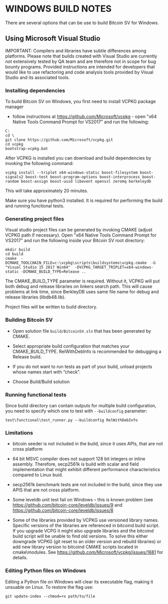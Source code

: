 WINDOWS BUILD NOTES
===================

There are several options that can be use to build Bitcoin SV for Windows.

Using Microsoft Visual Studio
-----------------------------

IMPORTANT: Compilers and libraries have subtle differences among platforms.
Please note that builds created with Visual Studio are currently not extensively
tested by QA team and are therefore not in scope for bug bounty programs.
Provided instructions are intended for developers that would like to use
refactoring and code analysis tools provided by Visual Studio and its associated
tools.

### Installing dependencies

To build Bitcoin SV on Windows, you first need to install VCPKG package manager
- follow instructions at https://github.com/Microsoft/vcpkg - open "x64 Native
Tools Command Prompt for VS2017" and run the following:

```
C:
cd \
git clone https://github.com/Microsoft/vcpkg.git 
cd vcpkg
bootstrap-vcpkg.bat
```

After VCPKG is installed you can download and build dependencies by invoking the
following command:

```
vcpkg install --triplet x64-windows-static boost-filesystem boost-signals2 boost-test boost-program-options boost-interprocess boost-random boost-assign boost-uuid libevent openssl zeromq berkeleydb
```


This will take approximately 20 minutes. 


Make sure you have python3 installed. It is required for performing the build and running functional tests.


### Generating project files

Visual studio project files can be generated by invoking CMAKE (adjust VCPKG
path if necessary). Open "x64 Native Tools Command Prompt for VS2017" and run
the following inside your Bitcoin SV root directory:

```
mkdir build
cd build
cmake  -DCMAKE_TOOLCHAIN_FILE=c:\vcpkg\scripts\buildsystems\vcpkg.cmake  -G "Visual Studio 15 2017 Win64"  -DVCPKG_TARGET_TRIPLET=x64-windows-static -DCMAKE_BUILD_TYPE=Release ..
```

The CMAKE_BUILD_TYPE parameter is required. Without it, VCPKG will put both
debug and release libraries on linkers search path. This will cause problems at
link time, since BerkleyDB uses same file name for debug and release libraries
(libdb48.lib).

Project files will be written to build directory.

### Building Bitcoin SV

-   Open solution file `build/BitcoinSV.sln` that has been generated by CMAKE.

-   Select appropriate build configuration that matches your CMAKE_BUILD_TYPE.
    RelWithDebInfo is recommended for debugging a Release build.

-   If you do not want to run tests as part of your build, unload projects whose
    names start with “check”.

-   Choose Build/Build solution

### Running functional tests

Since build directory can contain outputs for multiple build configuration, you
need to specify which one to test with `--buildconfig` parameter:

```
test\functional\test_runner.py --buildconfig RelWithDebInfo
```

### Limitations

-   bitcoin seeder is not included in the build, since it uses APIs, that are
    not cross platform

-   64 bit MSVC compiler does not support 128 bit integers or inline assembly.
    Therefore, secp2561k is build with scalar and field implementation that
    might exhibit different performance characteristics compared to Linux buid.

-   secp2561k benchmark tests are not included in the build, since they use APIS
    that are not cross platform.

-   Some leveldb unit test fail on Windows – this is known problem (see
    <https://github.com/bitcoin-core/leveldb/issues/9> and
    <https://github.com/bitcoin-core/leveldb/issues/8>

-   Some of the libraries provided by VCPKG use versioned library names.
    Specific versions of the libraries are referenced in bitcoind build script.
    If you upgrade VCPG it might also upgrade libraries and the bitcoind build
    script will be unable to find old versions. To solve this either downgrade
    VCPKG (git reset to an older version and rebuild libraries) or add new
    library version to bitcoind CMAKE scripts located in cmake\\modules. See
    <https://github.com/Microsoft/vcpkg/issues/1681> for details.

### Editing Python files on Windows
Editing a Python file on Windows will clear its executable flag, making it unsuable
on Linux. To restore the flag use:

```
git update-index --chmod=+x path/to/file
```